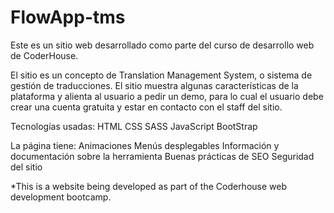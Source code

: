 # FlowApp-tms

Este es un sitio web desarrollado como parte del curso de desarrollo web de CoderHouse.

El sitio es un concepto de Translation Management System, o sistema de gestión de traducciones.
El sitio muestra algunas características de la plataforma y alienta al usuario a pedir un demo,
para lo cual el usuario debe crear una cuenta gratuita y estar en contacto con el staff del sitio.

Tecnologías usadas:
HTML
CSS
SASS
JavaScript
BootStrap

La página tiene:
Animaciones
Menús desplegables
Información y documentación sobre la herramienta
Buenas prácticas de SEO
Seguridad del sitio

*This is a website being developed as part of the Coderhouse web development bootcamp.
